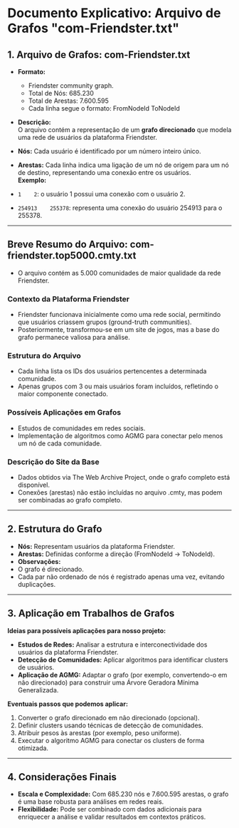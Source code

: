 # Documento Explicativo: Arquivo de Grafos "com-Friendster.txt"

## 1. Arquivo de Grafos: com-Friendster.txt

- **Formato:**
  - Friendster community graph.
  - Total de Nós: 685.230  
  - Total de Arestas: 7.600.595  
  - Cada linha segue o formato:
  FromNodeId    ToNodeId
  
- **Descrição:**  
O arquivo contém a representação de um **grafo direcionado** que modela uma rede de usuários da plataforma Friendster.  
- **Nós:** Cada usuário é identificado por um número inteiro único.  
- **Arestas:** Cada linha indica uma ligação de um nó de origem para um nó de destino, representando uma conexão entre os usuários.  
**Exemplo:**  
- `1    2`: o usuário 1 possui uma conexão com o usuário 2.  
- `254913    255378`: representa uma conexão do usuário 254913 para o 255378.

---

## Breve Resumo do Arquivo: com-friendster.top5000.cmty.txt
- O arquivo contém as 5.000 comunidades de maior qualidade da rede Friendster.

### Contexto da Plataforma Friendster
- Friendster funcionava inicialmente como uma rede social, permitindo que usuários criassem grupos (ground-truth communities).
- Posteriormente, transformou-se em um site de jogos, mas a base do grafo permanece valiosa para análise.

### Estrutura do Arquivo
- Cada linha lista os IDs dos usuários pertencentes a determinada comunidade.
- Apenas grupos com 3 ou mais usuários foram incluídos, refletindo o maior componente conectado.

### Possíveis Aplicações em Grafos
- Estudos de comunidades em redes sociais.
- Implementação de algoritmos como AGMG para conectar pelo menos um nó de cada comunidade.

### Descrição do Site da Base
- Dados obtidos via The Web Archive Project, onde o grafo completo está disponível.
- Conexões (arestas) não estão incluídas no arquivo .cmty, mas podem ser combinadas ao grafo completo.

---

## 2. Estrutura do Grafo

- **Nós:** Representam usuários da plataforma Friendster.  
- **Arestas:** Definidas conforme a direção (FromNodeId → ToNodeId).  
- **Observações:**  
- O grafo é direcionado.  
- Cada par não ordenado de nós é registrado apenas uma vez, evitando duplicações.

---

## 3. Aplicação em Trabalhos de Grafos

**Ideias para possíveis aplicações para nosso projeto:**  
- **Estudos de Redes:** Analisar a estrutura e interconectividade dos usuários da plataforma Friendster.  
- **Detecção de Comunidades:** Aplicar algoritmos para identificar clusters de usuários.  
- **Aplicação de AGMG:** Adaptar o grafo (por exemplo, convertendo-o em não direcionado) para construir uma Árvore Geradora Mínima Generalizada.  

**Eventuais passos que podemos aplicar:**  
1. Converter o grafo direcionado em não direcionado (opcional).  
2. Definir clusters usando técnicas de detecção de comunidades.  
3. Atribuir pesos às arestas (por exemplo, peso uniforme).  
4. Executar o algoritmo AGMG para conectar os clusters de forma otimizada.

---

## 4. Considerações Finais

- **Escala e Complexidade:** Com 685.230 nós e 7.600.595 arestas, o grafo é uma base robusta para análises em redes reais.  
- **Flexibilidade:** Pode ser combinado com dados adicionais para enriquecer a análise e validar resultados em contextos práticos.